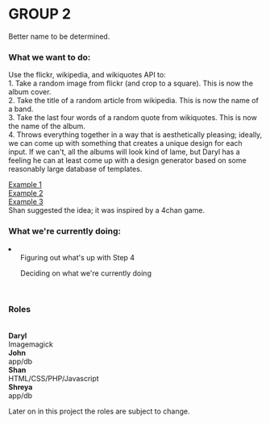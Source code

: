 GROUP 2
=========
Better name to be determined.

<h3>What we want to do:</h3>
Use the flickr, wikipedia, and wikiquotes API to:
<br/>
    1. Take a random image from flickr (and crop to a square). This is now the album cover.
<br />
    2. Take the title of a random article from wikipedia. This is now  the name of a band.
<br />
    3. Take the last four words of a random quote from wikiquotes. This is now the name of the album.
<br />
    4. Throws everything together in a way that is aesthetically pleasing; ideally, we can come up with something that creates a unique design for each input. If we can't, all the albums will look kind of lame, but Daryl has a feeling he can at least come up with a design generator based on some reasonably large database of templates.
<br />

<a href="http://chanarchive.org/content/50_b/48698140/1198178931476.png">Example 1</a>
<br />
<a href="http://3.bp.blogspot.com/-i7Vst3UyVTo/UAoW9OIaVyI/AAAAAAAADbM/KFlCMXQ7rT4/s1600/fordney.jpg">Example 2</a>
<br />
<a href="http://chanarchive.org/content/50_b/48698140/1198177113787.jpg">Example 3</a>
<br />
Shan suggested the idea; it was inspired by a 4chan game.
<br />
<h3>What we're currently doing:</h3>
<li>
    <ul>Figuring out what's up with Step 4</ul>
    <ul>Deciding on what we're currently doing</ul>
</li>

<br />
<h3>Roles</h3>
<br />
<b>Daryl</b>
<br />
Imagemagick
<br />
<b>John</b>
<br />
app/db
<br />
<b>Shan</b>
<br />
HTML/CSS/PHP/Javascript
<br />
<b>Shreya</b>
<br />
app/db
<br />

Later on in this project the roles are subject to change.
